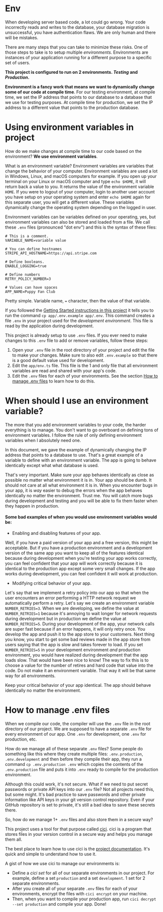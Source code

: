 # Env

When developing server based code, a lot could go wrong. Your code incorrectly reads and writes to the database, your database migration is unsuccessful, you have authentication flaws. We are only human and there will be mistakes.

There are many steps that you can take to minimize these risks. One of those steps to take is to setup multiple _environments_. Environments are instances of your application running for a different purpose to a specific set of users.

**This project is configured to run on 2 environments. _Testing_ and _Production_.**

**Environment is a fancy work that means we want to dynamically change some of our code at compile time**. For our testing environment, at compile time, we set the IP address that points to our database to a database that we use for testing purposes. At compile time for production, we set the IP address to a different value that points to the production database.

# Using environment variables in project

How do we make changes at compile time to our code based on the environment? **We use environment variables**.

What is an environment variable? Environment variables are variables that change the behavior of your computer. Environment variables are used a lot in Windows, Linux, and macOS computers for example. If you open up your terminal on your Linux or macOS computer and type `echo $HOME`, it will return back a value to you. It returns the value of the environment variable `HOME`. If you were to logout of your computer, login to another user account you have setup on your operating system and enter `echo $HOME` again for this separate user, you will get a different value. These variables dynamically change the operating system depending on the logged in user.

Environment variables can be variables defined on your operating, yes, but environment variables can also be stored and loaded from a file. We call these `.env` files (pronounced "dot env") and this is the syntax of these files:

```
# This is a comment.
VARIABLE_NAME=variable value

# You can define hostnames
STRIPE_API_HOSTNAME=https://api.stripe.com

# Define booleans.
ENABLE_LOGGING=true

# Define numbers
RETRY_POLICY_NUMBER=3

# Values can have spaces
APP_NAME=Puppy Fan Club
```

Pretty simple. Variable name, `=` character, then the value of that variable.

If you followed the [Getting Started instructions in this project](../README.md#Getting-Started) it tells you to run the command `cp app/.env.example app/.env`. This command creates a file `.env` in your project used for the _development environment_. This file is read by the application during development.

This project is already setup to use `.env` files. If you ever need to make changes to this `.env` file to add or remove variables, follow these steps:

1. Open your `.env` file in the root directory of your project and edit the file to make your changes. Make sure to also edit `.env.example` so that there is a good default value used for development.
2. Edit the `app/env.ts` file. This file is the 1 and only file that all environment variables are read and shared with your app's code.
3. Edit the `.env` files for each of your environments. See the section [How to manage .env files](#How-to-manage-.env-files) to learn how to do this.

# When should I use an environment variable?

The more that you add environment variables to your code, the harder everything is to manage. You don't want to go overboard on defining tons of environment variables. I follow the rule of only defining environment variables when I absolutely need one.

In this document, we gave the example of dynamically changing the IP address that points to a database to use. That's a great example of a variable to define with an environment variable. The app is going to behave identically except what what database is used.

That's very important. Make sure your app behaves identically as close as possible no matter what environment it is in. Your app should be dumb. It should not care at all what environment it is in. When you encounter bugs in your app, it is _way_ easier to debug the errors when the app behaves identically no matter the environment. Trust me. You will catch more bugs during development and testing and you will be able to fix them faster when they happen in production.

#### Some bad examples of when you would use environment variables would be:

- Enabling and disabling features of your app.

Well, if you have a paid version of your app and a free version, this might be acceptable. But if you have a production environment and a development version of the same app you want to keep all of the features identical because during development when you're testing your app works correctly, you can feel confident that your app will work correctly because it is identical to the production app except some very small changes. If the app works during development, you can feel confident it will work at production.

- Modifying critical behavior of your app.

Let's say that we implement a retry policy into our app so that when the user encounters an error performing a HTTP network request we automatically perform a retry. Let's say we create an environment variable `NUMBER_RETRIES=3`. When we are developing, we define the value at `NUMBER_RETRIES=1` because it's annoying to wait longer for network requests during development but in production we define the value at `NUMBER_RETRIES=5`. During your development of the app, your network calls are super fast because if an error happens, it will only retry once. You develop the app and push it to the app store to your customers. Next thing you know, you start to get some bad reviews made in the app store from users saying that the app is slow and takes forever to load. If you set `NUMBER_RETRIES=5` in your development environment _and_ production environment, you would have realized during development that the app loads slow. That would have been nice to know! The way to fix this is to choose a value for the number of retires and hard code that value into the code. Do not make it an environment variable. That way it will be that same way for all environments.

Keep your critical behavior of your app identical. The app should behave identically no matter the environment.

# How to manage .env files

When we compile our code, the compiler will use the `.env` file in the root directory of our project. We are supposed to have a separate `.env` file for every environment of our app. One `.env` for development, one `.env` for production, etc.

How do we manage all of these separate `.env` files? Some people do something like this where they create multiple files: `.env.production`, `.env.development` and then before they compile their app, they run a command `cp .env.production .env` which copies the contents of the `.env.production` file and puts it into `.env` ready to compile for the production environment.

Although this could work, it's not secure. What if we need to put secret passwords or private API keys into our `.env` file? Not all projects need this, but some might. It's bad practice to save passwords and other private information like API keys in your git version control repository. Even if your GitHub repository is set to private, it's still a bad idea to save these secrets there.

So, how do we manage 1+ `.env` files and also store them in a secure way?

This project uses a tool for that purpose called [cici](https://github.com/levibostian/cici/). cici is a program that stores files in your version control in a secure way and helps you manage them all.

The best place to learn how to use cici is the [project documentation](https://github.com/levibostian/cici/). It's quick and simple to understand how to use it.

A gist of how we use cici to manage our environments is:

- Define a _cici set_ for all of our separate environments in our project. For example, define a set `production` and a set `development`. 1 set for 2 separate environments.
- After you create all of your separate `.env` files for each of your environments, encrypt the files with `cici encrypt` on your machine.
- Then, when you want to compile your production app, run `cici decrypt --set production` and compile your app. Done!

